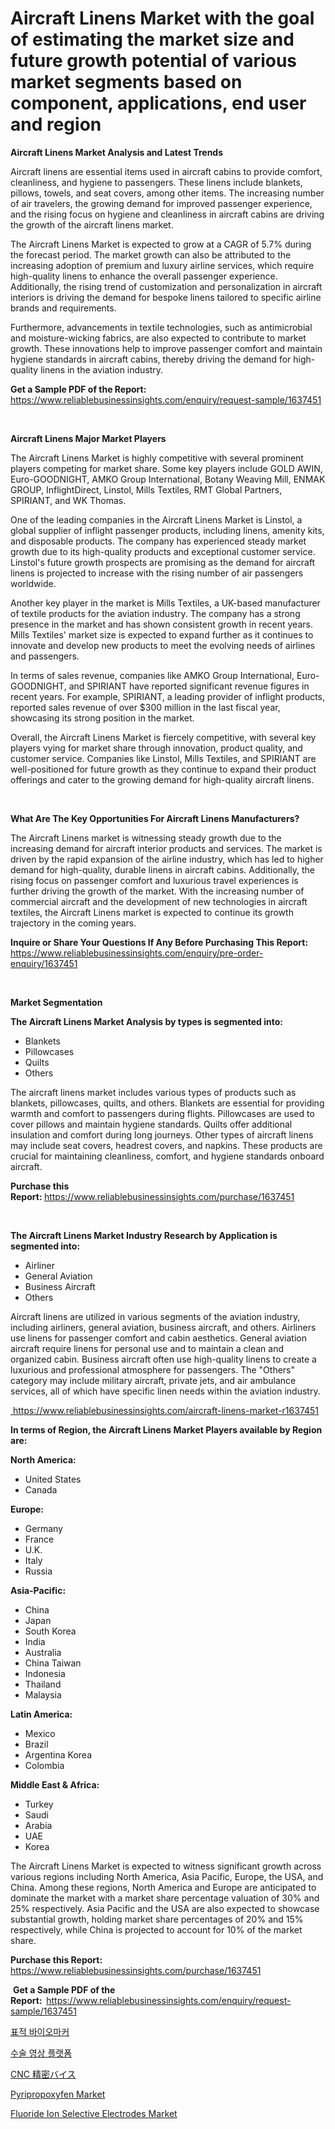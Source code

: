 <p><h1>Aircraft Linens Market with the goal of estimating the market size and future growth potential of various market segments based on component, applications, end user and region</h1></p><p><strong>Aircraft Linens Market Analysis and Latest Trends</strong></p>
<p><p>Aircraft linens are essential items used in aircraft cabins to provide comfort, cleanliness, and hygiene to passengers. These linens include blankets, pillows, towels, and seat covers, among other items. The increasing number of air travelers, the growing demand for improved passenger experience, and the rising focus on hygiene and cleanliness in aircraft cabins are driving the growth of the aircraft linens market.</p><p>The Aircraft Linens Market is expected to grow at a CAGR of 5.7% during the forecast period. The market growth can also be attributed to the increasing adoption of premium and luxury airline services, which require high-quality linens to enhance the overall passenger experience. Additionally, the rising trend of customization and personalization in aircraft interiors is driving the demand for bespoke linens tailored to specific airline brands and requirements.</p><p>Furthermore, advancements in textile technologies, such as antimicrobial and moisture-wicking fabrics, are also expected to contribute to market growth. These innovations help to improve passenger comfort and maintain hygiene standards in aircraft cabins, thereby driving the demand for high-quality linens in the aviation industry.</p></p>
<p><strong>Get a Sample PDF of the Report:&nbsp;</strong> <a href="https://www.reliablebusinessinsights.com/enquiry/request-sample/1637451">https://www.reliablebusinessinsights.com/enquiry/request-sample/1637451</a></p>
<p>&nbsp;</p>
<p><strong>Aircraft Linens Major Market Players</strong></p>
<p><p>The Aircraft Linens Market is highly competitive with several prominent players competing for market share. Some key players include GOLD AWIN, Euro-GOODNIGHT, AMKO Group International, Botany Weaving Mill, ENMAK GROUP, InflightDirect, Linstol, Mills Textiles, RMT Global Partners, SPIRIANT, and WK Thomas.</p><p>One of the leading companies in the Aircraft Linens Market is Linstol, a global supplier of inflight passenger products, including linens, amenity kits, and disposable products. The company has experienced steady market growth due to its high-quality products and exceptional customer service. Linstol's future growth prospects are promising as the demand for aircraft linens is projected to increase with the rising number of air passengers worldwide.</p><p>Another key player in the market is Mills Textiles, a UK-based manufacturer of textile products for the aviation industry. The company has a strong presence in the market and has shown consistent growth in recent years. Mills Textiles' market size is expected to expand further as it continues to innovate and develop new products to meet the evolving needs of airlines and passengers.</p><p>In terms of sales revenue, companies like AMKO Group International, Euro-GOODNIGHT, and SPIRIANT have reported significant revenue figures in recent years. For example, SPIRIANT, a leading provider of inflight products, reported sales revenue of over $300 million in the last fiscal year, showcasing its strong position in the market.</p><p>Overall, the Aircraft Linens Market is fiercely competitive, with several key players vying for market share through innovation, product quality, and customer service. Companies like Linstol, Mills Textiles, and SPIRIANT are well-positioned for future growth as they continue to expand their product offerings and cater to the growing demand for high-quality aircraft linens.</p></p>
<p>&nbsp;</p>
<p><strong>What Are The Key Opportunities For Aircraft Linens Manufacturers?</strong></p>
<p><p>The Aircraft Linens market is witnessing steady growth due to the increasing demand for aircraft interior products and services. The market is driven by the rapid expansion of the airline industry, which has led to higher demand for high-quality, durable linens in aircraft cabins. Additionally, the rising focus on passenger comfort and luxurious travel experiences is further driving the growth of the market. With the increasing number of commercial aircraft and the development of new technologies in aircraft textiles, the Aircraft Linens market is expected to continue its growth trajectory in the coming years.</p></p>
<p><strong>Inquire or Share Your Questions If Any Before Purchasing This Report:</strong> <a href="https://www.reliablebusinessinsights.com/enquiry/pre-order-enquiry/1637451">https://www.reliablebusinessinsights.com/enquiry/pre-order-enquiry/1637451</a></p>
<p>&nbsp;</p>
<p><strong>Market Segmentation</strong></p>
<p><strong>The Aircraft Linens Market Analysis by types is segmented into:</strong></p>
<p><ul><li>Blankets</li><li>Pillowcases</li><li>Quilts</li><li>Others</li></ul></p>
<p><p>The aircraft linens market includes various types of products such as blankets, pillowcases, quilts, and others. Blankets are essential for providing warmth and comfort to passengers during flights. Pillowcases are used to cover pillows and maintain hygiene standards. Quilts offer additional insulation and comfort during long journeys. Other types of aircraft linens may include seat covers, headrest covers, and napkins. These products are crucial for maintaining cleanliness, comfort, and hygiene standards onboard aircraft.</p></p>
<p><strong>Purchase this Report:&nbsp;</strong><a href="https://www.reliablebusinessinsights.com/purchase/1637451">https://www.reliablebusinessinsights.com/purchase/1637451</a></p>
<p>&nbsp;</p>
<p><strong>The Aircraft Linens Market Industry Research by Application is segmented into:</strong></p>
<p><ul><li>Airliner</li><li>General Aviation</li><li>Business Aircraft</li><li>Others</li></ul></p>
<p><p>Aircraft linens are utilized in various segments of the aviation industry, including airliners, general aviation, business aircraft, and others. Airliners use linens for passenger comfort and cabin aesthetics. General aviation aircraft require linens for personal use and to maintain a clean and organized cabin. Business aircraft often use high-quality linens to create a luxurious and professional atmosphere for passengers. The "Others" category may include military aircraft, private jets, and air ambulance services, all of which have specific linen needs within the aviation industry.</p></p>
<p><a href="https://www.reliablebusinessinsights.com/aircraft-linens-market-r1637451">&nbsp;https://www.reliablebusinessinsights.com/aircraft-linens-market-r1637451</a></p>
<p><strong>In terms of Region, the Aircraft Linens Market Players available by Region are:</strong></p>
<p>
    <p> <strong> North America: </strong>
        <ul>
            <li>United States</li>
            <li>Canada</li>
        </ul>
        </p> 
    <p> <strong> Europe: </strong>
        <ul>
            <li>Germany</li>
            <li>France</li>
            <li>U.K.</li>
            <li>Italy</li>
            <li>Russia</li>
        </ul>
        </p> 
    <p> <strong> Asia-Pacific: </strong>
        <ul>
            <li>China</li>
            <li>Japan</li>
            <li>South Korea</li>
            <li>India</li>
            <li>Australia</li>
            <li>China Taiwan</li>
            <li>Indonesia</li>
            <li>Thailand</li>
            <li>Malaysia</li>
        </ul>
        </p> 
    <p> <strong> Latin America: </strong>
        <ul>
            <li>Mexico</li>
            <li>Brazil</li>
            <li>Argentina Korea</li>
            <li>Colombia</li>
        </ul>
        </p> 
    <p> <strong> Middle East & Africa: </strong>
        <ul>
            <li>Turkey</li>
            <li>Saudi</li>
            <li>Arabia</li>
            <li>UAE</li>
            <li>Korea</li>
        </ul>
    </p>
    </p>
<p><p>The Aircraft Linens Market is expected to witness significant growth across various regions including North America, Asia Pacific, Europe, the USA, and China. Among these regions, North America and Europe are anticipated to dominate the market with a market share percentage valuation of 30% and 25% respectively. Asia Pacific and the USA are also expected to showcase substantial growth, holding market share percentages of 20% and 15% respectively, while China is projected to account for 10% of the market share.</p></p>
<p><strong>Purchase this Report: </strong><a href="https://www.reliablebusinessinsights.com/purchase/1637451">https://www.reliablebusinessinsights.com/purchase/1637451</a></p>
<p>&nbsp;<strong>Get a Sample PDF of the Report:&nbsp;&nbsp;</strong><a href="https://www.reliablebusinessinsights.com/enquiry/request-sample/1637451">https://www.reliablebusinessinsights.com/enquiry/request-sample/1637451</a></p>
<p><strong></strong></p>
<p><p><a href="https://github.com/tasfiyaj85/Market-Research-Report-List-1/blob/main/569785383637.md">표적 바이오마커</a></p><p><a href="https://github.com/njolsky1/Market-Research-Report-List-1/blob/main/212911283636.md">수술 영상 플랫폼</a></p><p><a href="https://github.com/JaydaWisoky2014/Market-Research-Report-List-1/blob/main/764976192796.md">CNC 精密バイス</a></p><p><a href="https://github.com/RebekaAnderson14/Market-Research-Report-List-1/blob/main/pyripropoxyfen-market.md">Pyripropoxyfen Market</a></p><p><a href="https://issuu.com/reportprime-2/docs/fluoride-ion-selective-electrodes-market-size-2030">Fluoride Ion Selective Electrodes Market</a></p></p>